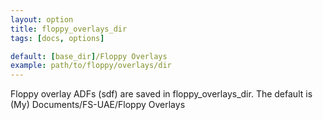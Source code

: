 ```yaml
---
layout: option
title: floppy_overlays_dir
tags: [docs, options]

default: [base_dir]/Floppy Overlays
example: path/to/floppy/overlays/dir
---
```


Floppy overlay ADFs (sdf) are saved in floppy_overlays_dir.
The default is (My) Documents/FS-UAE/Floppy Overlays
